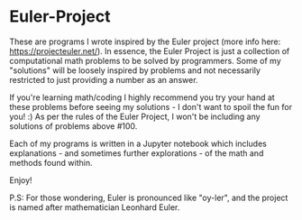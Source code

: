 # Euler-Project

These are programs I wrote inspired by the Euler project (more info here: https://projecteuler.net/).
In essence, the Euler Project is just a collection of computational math problems to be solved by programmers.
Some of my "solutions" will be loosely inspired by problems and not necessarily restricted to just providing a number as an answer.

If you're learning math/coding I highly recommend you try your hand at these problems before seeing my solutions - I don't want to spoil the fun for you! :)
As per the rules of the Euler Project, I won't be including any solutions of problems above #100. 

Each of my programs is written in a Jupyter notebook which includes explanations - and sometimes further explorations - of the math and methods found within.

Enjoy!

P.S: For those wondering, Euler is pronounced like "oy-ler", and the project is named after mathematician Leonhard Euler.

